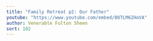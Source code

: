 ```yaml
---
title: "Family Retreat p2: Our Father"
youtube: "https://www.youtube.com/embed/B8TLM6ZHoVA"
author: Venerable Fulton Sheen
sort: 102
---
```

